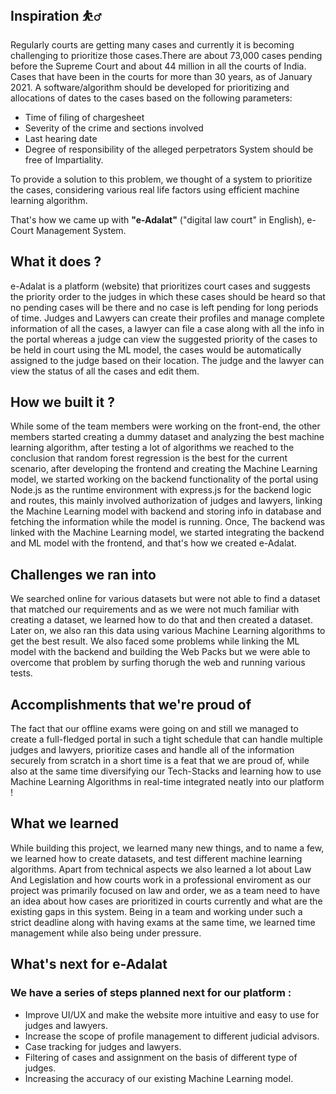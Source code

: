 ## Inspiration ⛹️‍♂️
Regularly courts are getting many cases and currently it is becoming challenging to prioritize those cases.There are about 73,000 cases pending before the Supreme Court and about 44 million in all the courts of India. Cases that have been in the courts for more than 30 years, as of January 2021. A software/algorithm should be developed for prioritizing and allocations of dates to the cases based on the following parameters: 
- Time of filing of chargesheet 
- Severity of the crime and sections involved 
- Last hearing date 
- Degree of responsibility of the alleged perpetrators System should be free of Impartiality.

To provide a solution to this problem, we thought of a system to prioritize the cases, considering various real life factors using efficient machine learning algorithm.

That's how we came up with **"e-Adalat"** ("digital law court" in English), e-Court Management System.

## What it does ?
e-Adalat is a platform (website) that prioritizes court cases and suggests the priority order to the judges in which these cases should be heard so that no pending cases will be there and no case is left pending for long periods of time. Judges and Lawyers can create their profiles and manage complete information of all the cases, a lawyer can file a case along with all the info in the portal whereas a judge can view the suggested priority of the cases to be held in court using the ML model, the cases would be automatically assigned to the judge based on their location. The judge and the lawyer can view the status of all the cases and edit them.

## How we built it ?
While some of the team members were working on the front-end, the other members started creating a dummy dataset and analyzing the best machine learning algorithm, after testing a lot of algorithms we reached to the conclusion that random forest regression is the best for the current scenario, after developing the frontend and creating the Machine Learning model, we started working on the backend functionality of the portal using Node.js as the runtime environment with express.js for the backend logic and routes, this mainly involved authorization of judges and lawyers, linking the Machine Learning model with backend and storing info in database and fetching the information while the model is running.
Once, The backend was linked with the Machine Learning model, we started integrating the backend and ML model with the frontend, and that's how we created e-Adalat.

## Challenges we ran into
We searched online for various datasets but were not able to find a dataset that matched our requirements and as we were not much familiar with creating a dataset, we learned how to do that and then created a dataset.
Later on, we also ran this data using various Machine Learning algorithms to get the best result. We also faced some problems while linking the ML model with the backend and building the Web Packs but we were able to overcome that problem by surfing thorugh the web and running various tests.

## Accomplishments that we're proud of
The fact that our offline exams were going on and still we managed to create a full-fledged portal in such a tight schedule that can handle multiple judges and lawyers, prioritize cases and handle all of the information securely from scratch in a short time is a feat that we are proud of, while also at the same time diversifying our Tech-Stacks and learning how to use Machine Learning Algorithms in real-time integrated neatly into our platform !

## What we learned
While building this project, we learned many new things, and to name a few, we learned how to create datasets, and test different machine learning algorithms. Apart from technical aspects we also learned a lot about Law And Legislation and how courts work in a professional enviroment as our project was primarily focused on law and order, we as a team need to have an idea about how cases are prioritized in courts currently and what are the existing gaps in this system.
Being in a team and working under such a strict deadline along with having exams at the same time, we learned time management while also being under pressure.

## What's next for e-Adalat
### We have a series of steps planned next for our platform :
 - Improve UI/UX and make the website more intuitive and easy to use for judges and lawyers.
 - Increase the scope of profile management to different judicial advisors.
 - Case tracking for judges and lawyers.
 - Filtering of cases and assignment on the basis of different type of judges.
 - Increasing the accuracy of our existing Machine Learning model.



